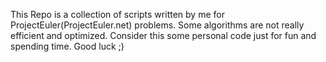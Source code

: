 This Repo is a collection of scripts written by me for ProjectEuler(ProjectEuler.net) problems.
Some algorithms are not really efficient and optimized. Consider this some personal code just for fun and spending time.
Good luck ;)